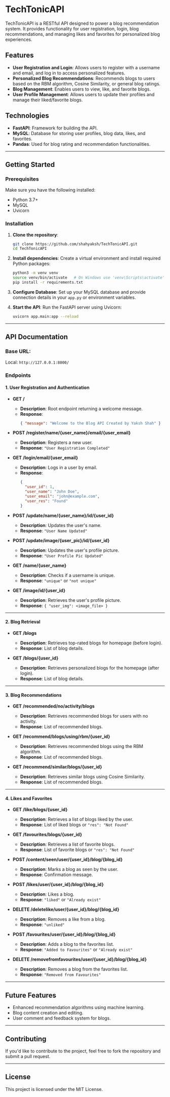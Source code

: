 # TechTonicAPI

TechTonicAPI is a RESTful API designed to power a blog recommendation system. It provides functionality for user registration, login, blog recommendations, and managing likes and favorites for personalized blog experiences.

## Features
- **User Registration and Login**: Allows users to register with a username and email, and log in to access personalized features.
- **Personalized Blog Recommendations**: Recommends blogs to users based on the RBM algorithm, Cosine Similarity, or general blog ratings.
- **Blog Management**: Enables users to view, like, and favorite blogs.
- **User Profile Management**: Allows users to update their profiles and manage their liked/favorite blogs.

## Technologies
- **FastAPI**: Framework for building the API.
- **MySQL**: Database for storing user profiles, blog data, likes, and favorites.
- **Pandas**: Used for blog rating and recommendation functionalities.

---

## Getting Started

### Prerequisites

Make sure you have the following installed:

- Python 3.7+
- MySQL
- Uvicorn

### Installation

1. **Clone the repository**:
   ```bash
   git clone https://github.com/shahyaksh/TechTonicAPI.git
   cd TechTonicAPI
   ```

2. **Install dependencies**:
   Create a virtual environment and install required Python packages:
   ```bash
   python3 -m venv venv
   source venv/bin/activate   # On Windows use 'venv\Scripts\activate'
   pip install -r requirements.txt
   ```

3. **Configure Database**:
   Set up your MySQL database and provide connection details in your `app.py` or environment variables.

4. **Start the API**:
   Run the FastAPI server using Uvicorn:
   ```bash
   uvicorn app.main:app --reload
   ```

---

## API Documentation

### Base URL:
Local: `http://127.0.0.1:8000/`

### Endpoints

#### **1. User Registration and Authentication**

- **GET /**  
  - **Description**: Root endpoint returning a welcome message.  
  - **Response**:  
    ```json
    { "message": "Welcome to the Blog API Created by Yaksh Shah" }
    ```

- **POST /register/name/{user_name}/email/{user_email}**  
  - **Description**: Registers a new user.  
  - **Response**: `"User Registration Completed"`

- **GET /login/email/{user_email}**  
  - **Description**: Logs in a user by email.  
  - **Response**:  
    ```json
    {
      "user_id": 1,
      "user_name": "John Doe",
      "user_email": "john@example.com",
      "user_res": "Found"
    }
    ```

- **POST /update/name/{user_name}/id/{user_id}**  
  - **Description**: Updates the user's name.  
  - **Response**: `"User Name Updated"`

- **POST /update/image/{user_pic}/id/{user_id}**  
  - **Description**: Updates the user's profile picture.  
  - **Response**: `"User Profile Pic Updated"`

- **GET /name/{user_name}**  
  - **Description**: Checks if a username is unique.  
  - **Response**: `"unique"` or `"not unique"`

- **GET /image/id/{user_id}**  
  - **Description**: Retrieves the user's profile picture.  
  - **Response**: `{ "user_img": <image_file> }`

---

#### **2. Blog Retrieval**

- **GET /blogs**  
  - **Description**: Retrieves top-rated blogs for homepage (before login).  
  - **Response**: List of blog details.

- **GET /blogs/{user_id}**  
  - **Description**: Retrieves personalized blogs for the homepage (after login).  
  - **Response**: List of blog details.

---

#### **3. Blog Recommendations**

- **GET /recommended/no/activity/blogs**  
  - **Description**: Retrieves recommended blogs for users with no activity.  
  - **Response**: List of recommended blogs.

- **GET /recommend/blogs/using/rbm/{user_id}**  
  - **Description**: Retrieves recommended blogs using the RBM algorithm.  
  - **Response**: List of recommended blogs.

- **GET /recommend/similar/blogs/{user_id}**  
  - **Description**: Retrieves similar blogs using Cosine Similarity.  
  - **Response**: List of recommended blogs.

---

#### **4. Likes and Favorites**

- **GET /like/blogs/{user_id}**  
  - **Description**: Retrieves a list of blogs liked by the user.  
  - **Response**: List of liked blogs or `"res": "Not Found"`

- **GET /favourites/blogs/{user_id}**  
  - **Description**: Retrieves a list of favorite blogs.  
  - **Response**: List of favorite blogs or `"res": "Not Found"`

- **POST /content/seen/user/{user_id}/blog/{blog_id}**  
  - **Description**: Marks a blog as seen by the user.  
  - **Response**: Confirmation message.

- **POST /likes/user/{user_id}/blog/{blog_id}**  
  - **Description**: Likes a blog.  
  - **Response**: `"liked"` or `"Already exist"`

- **DELETE /deletelike/user/{user_id}/blog/{blog_id}**  
  - **Description**: Removes a like from a blog.  
  - **Response**: `"unliked"`

- **POST /favourites/user/{user_id}/blog/{blog_id}**  
  - **Description**: Adds a blog to the favorites list.  
  - **Response**: `"Added to Favourites"` or `"Already exist"`

- **DELETE /removefromfavourites/user/{user_id}/blog/{blog_id}**  
  - **Description**: Removes a blog from the favorites list.  
  - **Response**: `"Removed from Favourites"`

---



## Future Features

- Enhanced recommendation algorithms using machine learning.
- Blog content creation and editing.
- User comment and feedback system for blogs.

---

## Contributing

If you'd like to contribute to the project, feel free to fork the repository and submit a pull request.

---

## License

This project is licensed under the MIT License.
